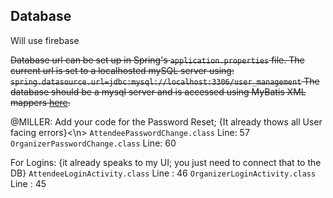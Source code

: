 ## Database

Will use firebase

<s>Database url can be set up in Spring's `application.properties` file. The current url is set to a localhosted mySQL server using:
`spring.datasource.url=jdbc:mysql://localhost:3306/user_management`
The database should be a mysql server and is accessed using MyBatis XML mappers [here](backend/src/main/resources/mapper).</s>



@MILLER: 
Add your code for the Password Reset;  {It already thows all User facing errors}<\n>
`AttendeePasswordChange.class` Line: 57
`OrganizerPasswordChange.class` Line: 60

For Logins: {it already speaks to my UI; you just need to connect that to the DB} 
`AttendeeLoginActivity.class` Line :  46
`OrganizerLoginActivity.class` Line : 45
